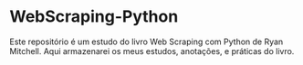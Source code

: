 # WebScraping-Python
Este repositório é um estudo do livro Web Scraping com Python de Ryan Mitchell. Aqui armazenarei os meus estudos, anotações, e práticas do livro.
